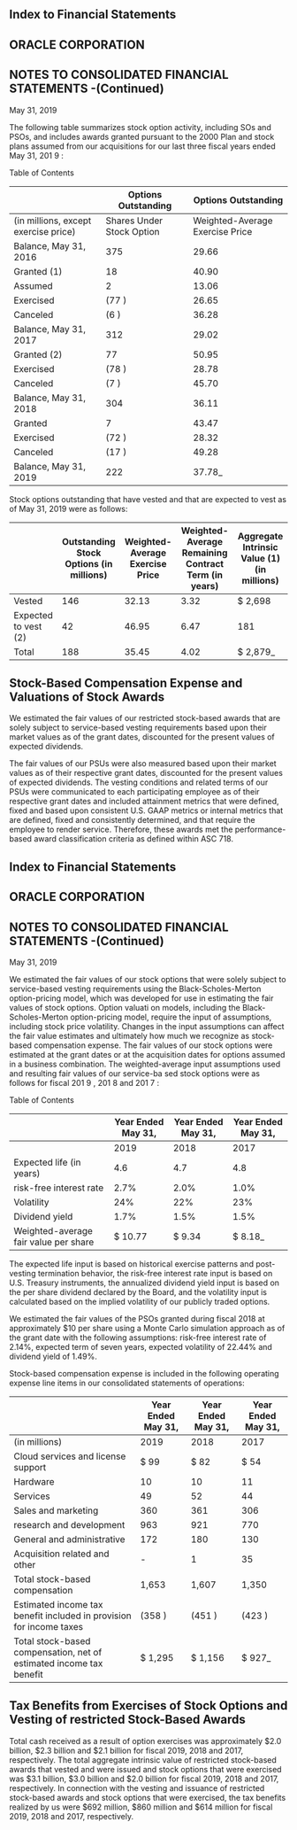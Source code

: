 ## Index to Financial Statements

## ORACLE CORPORATION

## NOTES TO CONSOLIDATED FINANCIAL STATEMENTS -(Continued)

May 31, 2019

The following table summarizes stock option activity, including SOs and PSOs, and includes awards granted pursuant to the 2000 Plan and stock plans assumed from our acquisitions for our last three fiscal years ended May 31, 201 9 :

Table of Contents

|                                      | Options Outstanding       | Options Outstanding             |
|--------------------------------------|---------------------------|---------------------------------|
| (in millions, except exercise price) | Shares Under Stock Option | Weighted-Average Exercise Price |
| Balance, May 31, 2016                | 375                       | 29.66                           |
| Granted  (1)                         | 18                        | 40.90                           |
| Assumed                              | 2                         | 13.06                           |
| Exercised                            | (77 )                     | 26.65                           |
| Canceled                             | (6 )                      | 36.28                           |
| Balance, May 31, 2017                | 312                       | 29.02                           |
| Granted  (2)                         | 77                        | 50.95                           |
| Exercised                            | (78 )                     | 28.78                           |
| Canceled                             | (7 )                      | 45.70                           |
| Balance, May 31, 2018                | 304                       | 36.11                           |
| Granted                              | 7                         | 43.47                           |
| Exercised                            | (72 )                     | 28.32                           |
| Canceled                             | (17 )                     | 49.28                           |
| Balance, May 31, 2019                | 222                       | 37.78$\_{ }$                     |

Stock options outstanding that have vested and that are expected to vest as of May 31, 2019 were as follows:

|                       |   Outstanding Stock Options (in millions) |   Weighted-Average Exercise Price |   Weighted-Average Remaining Contract Term (in years) | Aggregate Intrinsic Value  (1) (in millions)   |
|-----------------------|-------------------------------------------|-----------------------------------|-------------------------------------------------------|------------------------------------------------|
| Vested                |                                       146 |                             32.13 |                                                  3.32 | $ 2,698                                        |
| Expected to vest  (2) |                                        42 |                             46.95 |                                                  6.47 | 181                                            |
| Total                 |                                       188 |                             35.45 |                                                  4.02 | $ 2,879$\_{ }$                                  |

## Stock-Based Compensation Expense and Valuations of Stock Awards

We estimated the fair values of our restricted stock-based awards that are solely subject to service-based vesting requirements based upon their market values as of the grant dates, discounted for the present values of expected dividends.

The fair values of our PSUs were also measured based upon their market values as of their respective grant dates, discounted for the present values of expected dividends. The vesting conditions and related terms of our PSUs were communicated to each participating employee as of their respective grant dates and included attainment metrics that were defined, fixed and based upon consistent U.S. GAAP metrics or internal metrics that are defined, fixed and consistently determined, and that require the employee to render service. Therefore, these awards met the performance-based award classification criteria as defined within ASC 718.

## Index to Financial Statements

## ORACLE CORPORATION

## NOTES TO CONSOLIDATED FINANCIAL STATEMENTS -(Continued)

May 31, 2019

We estimated the fair values of our stock options that were solely subject to service-based vesting requirements using the Black-Scholes-Merton option-pricing model, which was developed for use in estimating the fair values of stock options. Option valuati on models, including the Black-Scholes-Merton option-pricing model, require the input of assumptions, including stock price volatility. Changes in the input assumptions can affect the fair value estimates and ultimately how much we recognize as stock-based compensation expense. The fair values of our stock options were estimated at the grant dates or at the acquisition dates for options assumed in a business combination. The weighted-average input assumptions used and resulting fair values of our service-ba sed stock options were as follows for fiscal 201 9 , 201 8 and 201 7 :

Table of Contents

|                                       | Year Ended May 31,   | Year Ended May 31,   | Year Ended May 31,   |
|---------------------------------------|----------------------|----------------------|----------------------|
|                                       | 2019                 | 2018                 | 2017                 |
| Expected life (in years)              | 4.6                  | 4.7                  | 4.8                  |
| risk-free interest rate               | 2.7%                 | 2.0%                 | 1.0%                 |
| Volatility                            | 24%                  | 22%                  | 23%                  |
| Dividend yield                        | 1.7%                 | 1.5%                 | 1.5%                 |
| Weighted-average fair value per share | $ 10.77              | $ 9.34               | $ 8.18$\_{ }$         |

$^{ }$The expected life input is based on historical exercise patterns and post-vesting termination behavior, the risk-free interest rate input is based on U.S. Treasury instruments, the annualized dividend yield input is based on the per share dividend declared by the Board, and the volatility input is calculated based on the implied volatility of our publicly traded options.

We estimated the fair values of the PSOs granted during fiscal 2018 at approximately $10 per share using a Monte Carlo simulation approach as of the grant date with the following assumptions: risk-free interest rate of 2.14%, expected term of seven years, expected volatility of 22.44% and dividend yield of 1.49%.

Stock-based compensation expense is included in the following operating expense line items in our consolidated statements of operations:

|                                                                     | Year Ended May 31,   | Year Ended May 31,   | Year Ended May 31,   |
|---------------------------------------------------------------------|----------------------|----------------------|----------------------|
| (in millions)                                                       | 2019                 | 2018                 | 2017                 |
| Cloud services and license support                                  | $ 99                 | $ 82                 | $ 54                 |
| Hardware                                                            | 10                   | 10                   | 11                   |
| Services                                                            | 49                   | 52                   | 44                   |
| Sales and marketing                                                 | 360                  | 361                  | 306                  |
| research and development                                            | 963                  | 921                  | 770                  |
| General and administrative                                          | 172                  | 180                  | 130                  |
| Acquisition related and other                                       | -                    | 1                    | 35                   |
| Total stock-based compensation                                      | 1,653                | 1,607                | 1,350                |
| Estimated income tax benefit included in provision for income taxes | (358 )               | (451 )               | (423 )               |
| Total stock-based compensation, net of estimated income tax benefit | $ 1,295              | $ 1,156              | $ 927$\_{ }$          |

## Tax Benefits from Exercises of Stock Options and Vesting of restricted Stock-Based Awards

Total cash received as a result of option exercises was approximately $2.0 billion, $2.3 billion and $2.1 billion for fiscal 2019, 2018 and 2017, respectively. The total aggregate intrinsic value of restricted stock-based awards that vested and were issued and stock options that were exercised was $3.1 billion, $3.0 billion and $2.0 billion for fiscal 2019, 2018 and 2017, respectively. In connection with the vesting and issuance of restricted stock-based awards and stock options that were exercised, the tax benefits realized by us were $692 million, $860 million and $614 million for fiscal 2019, 2018 and 2017, respectively.